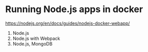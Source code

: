 # Running Node.js apps in docker

https://nodejs.org/en/docs/guides/nodejs-docker-webapp/

1. Node.js
2. Node.js with Webpack
3. Node.js, MongoDB 